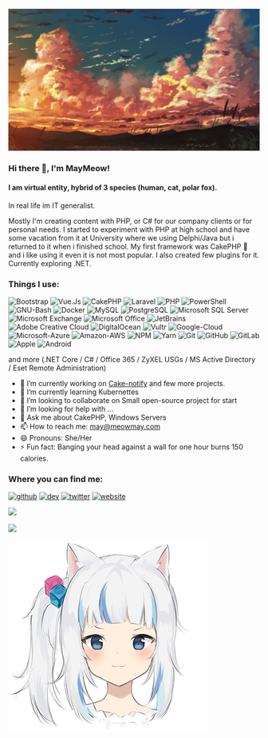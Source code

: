 ![](/cropped-4096-2304-1125295websmall.jpg)

### Hi there 👋, I'm MayMeow!
#### I am virtual entity, hybrid of 3 species (human, cat, polar fox).

In real life im IT generalist.

Mostly I'm creating content with PHP, or C# for our company clients or for personal needs. I started to experiment with PHP at high school and have some vacation from it at University where we using Delphi/Java but i returned to it when i finished school. My first framework was CakePHP 🎂 and i like using it even it is not most popular. I also created few plugins for it. Currently exploring .NET.

### Things I use:

![Bootstrap](https://img.shields.io/badge/-Bootstrap-563D7C?style=flat-square&logo=bootstrap&logoColor=white)
![Vue.Js](https://img.shields.io/badge/-Vue.js-4FC08D?style=flat-square&logo=Vue.js&logoColor=white)
![CakePHP](https://img.shields.io/badge/-CakePHP-D33C43?style=flat-square&logo=CakePHP&logoColor=white)
![Laravel](https://img.shields.io/badge/-Laravel-FF2D20?style=flat-square&logo=Laravel&logoColor=white)
![PHP](https://img.shields.io/badge/-PHP-777BB4?style=flat-square&logo=PHP&logoColor=white)
![PowerShell](https://img.shields.io/badge/-PowerShell-5391FE?style=flat-square&logo=PowerShell&logoColor=white)
![GNU-Bash](https://img.shields.io/badge/-GNU_Bash-4EAA25?style=flat-square&logo=GNU-Bash&logoColor=white)
![Docker](https://img.shields.io/badge/-Docker-2496ED?style=flat-square&logo=Docker&logoColor=white)
![MySQL](https://img.shields.io/badge/-MySQL-4479A1?style=flat-square&logo=MySQL&logoColor=white)
![PostgreSQL](https://img.shields.io/badge/-PostgreSQL-336791?style=flat-square&logo=PostgreSQL&logoColor=white)
![Microsoft SQL Server](https://img.shields.io/badge/-Microsoft_SQL_Server-CC2927?style=flat-square&logo=Microsoft-SQL-Server&logoColor=white)
![Microsoft Exchange](https://img.shields.io/badge/-Microsoft_Exchange-0078D4?style=flat-square&logo=Microsoft-Exchange&logoColor=white)
![Microsoft Office](https://img.shields.io/badge/-Microsoft_Office-D83B01?style=flat-square&logo=Microsoft-Office&logoColor=white)
![JetBrains](https://img.shields.io/badge/-JetBrains-000000?style=flat-square&logo=JetBrains&logoColor=white)
![Adobe Creative Cloud](https://img.shields.io/badge/-Adobe_Creative_Cloud-DA1F26?style=flat-square&logo=Adobe-Creative-Cloud&logoColor=white)
![DigitalOcean](https://img.shields.io/badge/-DigitalOcean-0080FF?style=flat-square&logo=DigitalOcean&logoColor=white)
![Vultr](https://img.shields.io/badge/-Vultr-007BFC?style=flat-square&logo=Vultr&logoColor=white)
![Google-Cloud](https://img.shields.io/badge/-Google_Cloud-4285F4?style=flat-square&logo=Google-Cloud&logoColor=white)
![Microsoft-Azure](https://img.shields.io/badge/-Microsoft_Azure-0089D6?style=flat-square&logo=Microsoft-Azure&logoColor=white)
![Amazon-AWS](https://img.shields.io/badge/-Amazon_AWS-232F3E?style=flat-square&logo=Amazon-AWS&logoColor=white)
![NPM](https://img.shields.io/badge/-NPM-CB3837?style=flat-square&logo=NPM&logoColor=white)
![Yarn](https://img.shields.io/badge/-Yarn-2C8EBB?style=flat-square&logo=Yarn&logoColor=white)
![Git](https://img.shields.io/badge/-Git-F05032?style=flat-square&logo=Git&logoColor=white)
![GitHub](https://img.shields.io/badge/-GitHub-181717?style=flat-square&logo=GitHub&logoColor=white)
![GitLab](https://img.shields.io/badge/-GitLab-FCA121?style=flat-square&logo=GitLab&logoColor=white)
![Apple](https://img.shields.io/badge/-Apple-999999?style=flat-square&logo=Apple&logoColor=white)
![Android](https://img.shields.io/badge/-Android-3DDC84?style=flat-square&logo=Android&logoColor=black)

and more (.NET Core / C# / Office 365 / ZyXEL USGs / MS Active Directory / Eset Remote Administration)

* 🔭 I’m currently working on [Cake-notify](https://github.com/MayMeow/cake-notify) and few more projects.
* 🌱 I’m currently learning Kubernettes 
* 👯 I’m looking to collaborate on Small open-source project for start 
* 🤔 I’m looking for help with ...
* 💬 Ask me about CakePHP, Windows Servers
* 📫 How to reach me: may@meowmay.com
* 😄 Pronouns: She/Her
* ⚡ Fun fact: Banging your head against a wall for one hour burns 150 calories. 

### Where you can find me:

[<img src='https://img.shields.io/badge/-GitHub-181717?style=flat-square&logo=GitHub&logoColor=white' alt='github'>](https://github.com/MayMeow)
[<img src='https://img.shields.io/badge/-dev.to-0A0A0A?style=flat-square&logo=dev.to&logoColor=white' alt='dev'>](https://dev.to/maymeow)
[<img src='https://img.shields.io/badge/-Twitter-1DA1F2?style=flat-square&logo=Twitter&logoColor=white' alt='twitter'>](https://twitter.com/TheMayMeow)
[<img src='https://img.shields.io/badge/-hugo-FF4088?style=flat-square&logo=hugo&logoColor=white' alt='website'>](https://themaymeow.com)  

<p><img src="https://github-readme-stats.vercel.app/api?username=MayMeow&theme=tokyonight&show_icons=true"></p>

<p><img src="https://github-readme-stats.vercel.app/api/top-langs/?username=MayMeow&layout=compact"></p>

![](/mmxs.png)
